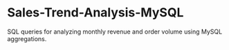 # Sales-Trend-Analysis-MySQL
SQL queries for analyzing monthly revenue and order volume using MySQL aggregations.
